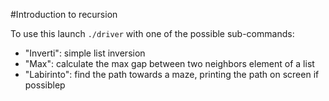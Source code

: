 #Introduction to recursion

To use this launch `./driver` with one of the possible sub-commands:
* "Inverti": simple list inversion
* "Max": calculate the max gap between two neighbors element of a list
* "Labirinto": find the path towards a maze, printing the path on screen if possiblep
